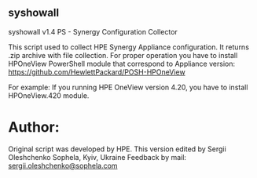 ## syshowall
syshowall v1.4 PS - Synergy Configuration Collector

This script used to collect HPE Synergy Appliance configuration.
It returns .zip archive with file collection.
For proper operation you have to install HPOneView PowerShell module that correspond to Appliance version:
https://github.com/HewlettPackard/POSH-HPOneView

For example:
If you running HPE OneView version 4.20, you have to install HPOneView.420 module.

# Author:
Original script was developed by HPE.
This version edited by Sergii Oleshchenko
Sophela, Kyiv, Ukraine
Feedback by mail: sergii.oleshchenko@sophela.com
